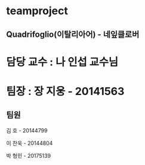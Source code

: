 # teamproject

## Quadrifoglio(이탈리아어) - 네잎클로버

# 담당 교수 : 나 인섭 교수님

# 팀장 : 장 지웅 - 20141563

팀원  
---------------------------
김 호 - 20144799

이 찬욱 - 20144804

박 형민 - 20175139
